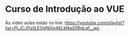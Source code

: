 # Curso de Introdução ao VUE
As vídeo aulas estão no link: https://youtube.com/playlist?list=PLJCJl1zIiLEOgN0m46LkNwDfRgLgf__wc
